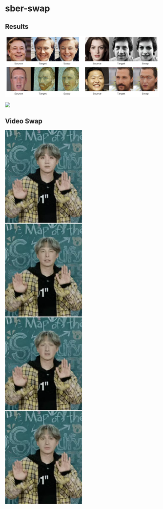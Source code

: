 # sber-swap

## Results 
![](/examples/images/example1.png)

![](/examples/images/example2.png)

## Video Swap
<img src="/examples/videos/orig.webp" width="50%"/>
<img src="/examples/videos/elon.webp"/ width="50%">
<img src="/examples/videos/mark.webp"/ width="50%">
<img src="/examples/videos/khabenskii.webp" width="50%"/>
